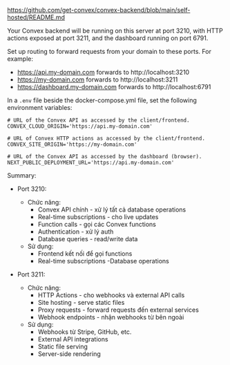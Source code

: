https://github.com/get-convex/convex-backend/blob/main/self-hosted/README.md

Your Convex backend will be running on this server at port 3210, with HTTP actions exposed at port 3211, and the dashboard running on port 6791.

Set up routing to forward requests from your domain to these ports. For example:

- https://api.my-domain.com forwards to http://localhost:3210
- https://my-domain.com forwards to http://localhost:3211
- https://dashboard.my-domain.com forwards to http://localhost:6791

In a `.env` file beside the docker-compose.yml file, set the following environment variables:

```
# URL of the Convex API as accessed by the client/frontend.
CONVEX_CLOUD_ORIGIN='https://api.my-domain.com'

# URL of Convex HTTP actions as accessed by the client/frontend.
CONVEX_SITE_ORIGIN='https://my-domain.com'

# URL of the Convex API as accessed by the dashboard (browser).
NEXT_PUBLIC_DEPLOYMENT_URL='https://api.my-domain.com'
```

Summary:

- Port 3210:
  - Chức năng:
    - Convex API chính - xử lý tất cả database operations
    - Real-time subscriptions - cho live updates
    - Function calls - gọi các Convex functions
    - Authentication - xử lý auth
    - Database queries - read/write data
  - Sử dụng:
    - Frontend kết nối để gọi functions
    - Real-time subscriptions
      -Database operations

- Port 3211:
  - Chức năng:
    - HTTP Actions - cho webhooks và external API calls
    - Site hosting - serve static files
    - Proxy requests - forward requests đến external services
    - Webhook endpoints - nhận webhooks từ bên ngoài
  - Sử dụng:
    - Webhooks từ Stripe, GitHub, etc.
    - External API integrations
    - Static file serving
    - Server-side rendering

